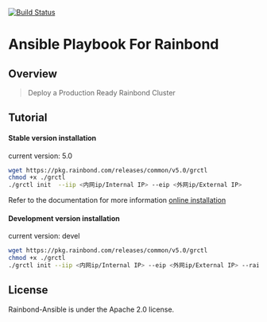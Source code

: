 [![Build Status](https://travis-ci.org/goodrain/rainbond-ansible.svg?branch=5.0)](https://travis-ci.org/goodrain/rainbond-ansible)

# Ansible Playbook For Rainbond

## Overview

> Deploy a Production Ready Rainbond Cluster

## Tutorial

#### Stable version installation

current version: 5.0

```bash
wget https://pkg.rainbond.com/releases/common/v5.0/grctl
chmod +x ./grctl
./grctl init  --iip <内网ip/Internal IP> --eip <外网ip/External IP>
```

Refer to the documentation for more information [online installation](https://www.rainbond.com/docs/stable/getting-started/online-installation.html)


#### Development version installation

current version: devel

```bash
wget https://pkg.rainbond.com/releases/common/v5.0/grctl
chmod +x ./grctl
./grctl init --iip <内网ip/Internal IP> --eip <外网ip/External IP> --rainbond-version devel
```

## License

Rainbond-Ansible is under the Apache 2.0 license.


